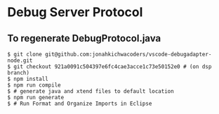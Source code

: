 # Debug Server Protocol


## To regenerate DebugProtocol.java

```
$ git clone git@github.com:jonahkichwacoders/vscode-debugadapter-node.git
$ git checkout 921a0091c504397e6fc4cae3acce1c73e50152e0 # (on dsp branch)
$ npm install
$ npm run compile
$ # generate java and xtend files to default location
$ npm run generate
$ # Run Format and Organize Imports in Eclipse
```

